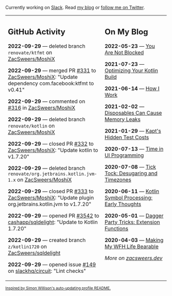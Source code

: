 Currently working on [Slack](https://slack.com/). Read [my blog](https://zacsweers.dev/) or [follow me on Twitter](https://twitter.com/ZacSweers).

<table><tr><td valign="top" width="60%">

## GitHub Activity
<!-- githubActivity starts -->
**2022-09-29** — deleted branch `renovate/ktfmt` on [ZacSweers/MoshiX](https://github.com/ZacSweers/MoshiX)

**2022-09-29** — merged PR [#331](https://github.com/ZacSweers/MoshiX/pull/331) to [ZacSweers/MoshiX](https://github.com/ZacSweers/MoshiX): "Update dependency com.facebook:ktfmt to v0.41"

**2022-09-29** — commented on [#316](https://github.com/ZacSweers/MoshiX/pull/316#issuecomment-1262393285) in [ZacSweers/MoshiX](https://github.com/ZacSweers/MoshiX)

**2022-09-29** — deleted branch `renovate/kotlin` on [ZacSweers/MoshiX](https://github.com/ZacSweers/MoshiX)

**2022-09-29** — closed PR [#332](https://github.com/ZacSweers/MoshiX/pull/332) to [ZacSweers/MoshiX](https://github.com/ZacSweers/MoshiX): "Update kotlin to v1.7.20"

**2022-09-29** — deleted branch `renovate/org.jetbrains.kotlin.jvm-1.x` on [ZacSweers/MoshiX](https://github.com/ZacSweers/MoshiX)

**2022-09-29** — closed PR [#333](https://github.com/ZacSweers/MoshiX/pull/333) to [ZacSweers/MoshiX](https://github.com/ZacSweers/MoshiX): "Update plugin org.jetbrains.kotlin.jvm to v1.7.20"

**2022-09-29** — opened PR [#3542](https://github.com/cashapp/sqldelight/pull/3542) to [cashapp/sqldelight](https://github.com/cashapp/sqldelight): "Update to Kotlin 1.7.20"

**2022-09-29** — created branch `z/kotlin1720` on [ZacSweers/sqldelight](https://github.com/ZacSweers/sqldelight)

**2022-09-29** — opened issue [#149](https://github.com/slackhq/circuit/issues/149) on [slackhq/circuit](https://github.com/slackhq/circuit): "Lint checks"
<!-- githubActivity ends -->
</td><td valign="top" width="40%">

## On My Blog
<!-- blog starts -->
**2022-05-23** — [You Are Not Blocked](https://www.zacsweers.dev/you-are-not-blocked/)

**2021-07-23** — [Optimizing Your Kotlin Build](https://www.zacsweers.dev/optimizing-your-kotlin-build/)

**2021-06-14** — [How I Work](https://www.zacsweers.dev/how-i-work/)

**2021-02-02** — [Disposables Can Cause Memory Leaks](https://www.zacsweers.dev/disposables-can-cause-memory-leaks/)

**2021-01-29** — [Kapt's Hidden Test Costs](https://www.zacsweers.dev/kapts-hidden-test-costs/)

**2020-07-13** — [Time in UI Programming](https://www.zacsweers.dev/time-in-ui/)

**2020-07-08** — [Tick Tock: Desugaring and Timezones](https://www.zacsweers.dev/ticktock-desugaring-timezones/)

**2020-06-11** — [Kotlin Symbol Processing: Early Thoughts](https://www.zacsweers.dev/kotlin-symbol-processor-early-thoughts/)

**2020-05-01** — [Dagger Party Tricks: Extension Functions](https://www.zacsweers.dev/dagger-party-tricks-extension-functions/)

**2020-04-03** — [Making My WFH Life Bearable](https://www.zacsweers.dev/making-wfh-life-bearable/)
<!-- blog ends -->
_More on [zacsweers.dev](https://zacsweers.dev/)_
</td></tr></table>

<sub><a href="https://simonwillison.net/2020/Jul/10/self-updating-profile-readme/">Inspired by Simon Willison's auto-updating profile README.</a></sub>